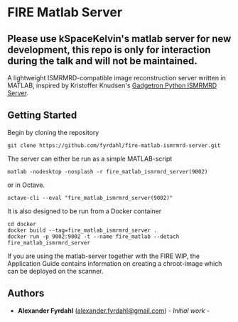 # FIRE Matlab Server

## **Please use kSpaceKelvin's matlab server for new development, this repo is only for interaction during the talk and will not be maintained.**

A lightweight ISMRMRD-compatible image reconstruction server written in MATLAB, inspired by Kristoffer Knudsen's [Gadgetron Python ISMRMRD Server](https://github.com/kristofferknudsen/gadgetron-python-ismrmrd-server).

## Getting Started

Begin by cloning the repository

```
git clone https://github.com/fyrdahl/fire-matlab-ismrmrd-server.git
```

The server can either be run as a simple MATLAB-script

```
matlab -nodesktop -nosplash -r fire_matlab_ismrmrd_server(9002)
```

or in Octave.

```
octave-cli --eval "fire_matlab_ismrmrd_server(9002)"
```

It is also designed to be run from a Docker container

```
cd docker
docker build --tag=fire_matlab_ismrmrd_server .
docker run -p 9002:9002 -t --name fire_matlab --detach fire_matlab_ismrmrd_server
```

If you are using the matlab-server together with the FIRE WIP, the Application Guide contains information on creating a chroot-image which can be deployed on the scanner.


## Authors

* **Alexander Fyrdahl** (alexander.fyrdahl@gmail.com) - *Initial work* - 
